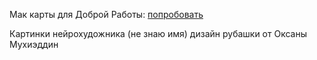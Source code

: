 Мак карты для Доброй Работы: [попробовать](https://coolcoolone.github.io/oh-card/)

Картинки нейрохудожника (не знаю имя) дизайн рубашки от Оксаны Мухиэддин
